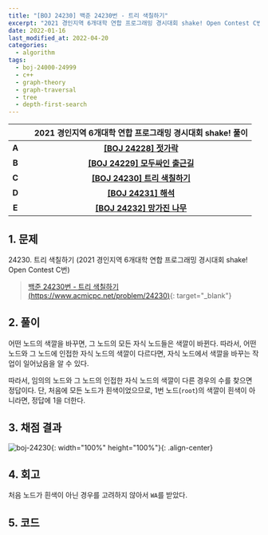 ```yaml
---
title: "[BOJ 24230] 백준 24230번 - 트리 색칠하기"
excerpt: "2021 경인지역 6개대학 연합 프로그래밍 경시대회 shake! Open Contest C번 - 백준 24230번 트리 색칠하기 풀이"
date: 2022-01-16
last_modified_at: 2022-04-20
categories:
  - algorithm
tags:
  - boj-24000-24999
  - c++
  - graph-theory
  - graph-traversal
  - tree
  - depth-first-search
---
```


|||2021 경인지역 6개대학 연합 프로그래밍 경시대회 shake! 풀이|
|:---:|:---:|:---:|
|**A**||**[[BOJ 24228] 젓가락](https://burningfalls.github.io/algorithm/boj-24228/)**|
|**B**||**[[BOJ 24229] 모두싸인 출근길](https://burningfalls.github.io/algorithm/boj-24229/)**|
|**C**||**[[BOJ 24230] 트리 색칠하기](https://burningfalls.github.io/algorithm/boj-24230/)**|
|**D**||**[[BOJ 24231] 해석](https://burningfalls.github.io/algorithm/boj-24231/)**|
|**E**||**[[BOJ 24232] 망가진 나무](https://burningfalls.github.io/algorithm/boj-24232/)**|

## 1. 문제
$24230$. 트리 색칠하기 (2021 경인지역 6개대학 연합 프로그래밍 경시대회 shake! Open Contest C번)

> [백준 24230번 - 트리 색칠하기 (https://www.acmicpc.net/problem/24230)](https://www.acmicpc.net/problem/24230){: target="_blank"}

## 2. 풀이

어떤 노드의 색깔을 바꾸면, 그 노드의 모든 자식 노드들은 색깔이 바뀐다. 따라서, 어떤 노드와 그 노드에 인접한 자식 노드의 색깔이 다르다면, 자식 노드에서 색깔을 바꾸는 작업이 일어났음을 알 수 있다. 

따라서, 임의의 노드와 그 노드의 인접한 자식 노드의 색깔이 다른 경우의 수를 찾으면 정답이다. 단, 처음에 모든 노드가 흰색이었으므로, $1$번 노드(`root`)의 색깔이 흰색이 아니라면, 정답에 $1$을 더한다.

## 3. 채점 결과

![boj-24230](https://user-images.githubusercontent.com/30232837/161068747-c2e48dfc-e537-4559-968f-7479c0d2c140.png "boj-24230"){: width="100%" height="100%"}{: .align-center}

## 4. 회고

처음 노드가 흰색이 아닌 경우를 고려하지 않아서 `WA`를 받았다.

## 5. 코드

<script src="https://gist.github.com/BurningFalls/44949ba4aed3111e560164c087dc79cd.js"></script>
